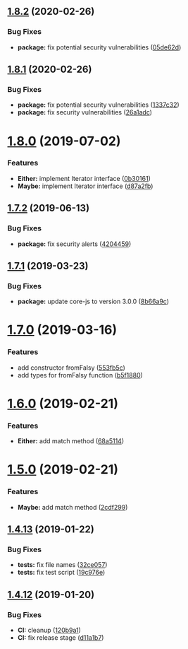 ## [1.8.2](https://github.com/bigslycat/igogo/compare/v1.8.1...v1.8.2) (2020-02-26)


### Bug Fixes

* **package:** fix potential security vulnerabilities ([05de62d](https://github.com/bigslycat/igogo/commit/05de62d56c1fad97c95aabf0e250cc42a2059991))

## [1.8.1](https://github.com/bigslycat/igogo/compare/v1.8.0...v1.8.1) (2020-02-26)


### Bug Fixes

* **package:** fix potential security vulnerabilities ([1337c32](https://github.com/bigslycat/igogo/commit/1337c320f6139f278a8bf20c949bb8485c65a396))
* **package:** fix security vulnerabilities ([26a1adc](https://github.com/bigslycat/igogo/commit/26a1adcf666ebfd0ac11a42a9888c827dd2aa663))

# [1.8.0](https://github.com/bigslycat/igogo/compare/v1.7.2...v1.8.0) (2019-07-02)


### Features

* **Either:** implement Iterator interface ([0b30161](https://github.com/bigslycat/igogo/commit/0b30161))
* **Maybe:** implement Iterator interface ([d87a2fb](https://github.com/bigslycat/igogo/commit/d87a2fb))

## [1.7.2](https://github.com/bigslycat/igogo/compare/v1.7.1...v1.7.2) (2019-06-13)


### Bug Fixes

* **package:** fix security alerts ([4204459](https://github.com/bigslycat/igogo/commit/4204459))

## [1.7.1](https://github.com/bigslycat/igogo/compare/v1.7.0...v1.7.1) (2019-03-23)


### Bug Fixes

* **package:** update core-js to version 3.0.0 ([8b66a9c](https://github.com/bigslycat/igogo/commit/8b66a9c))

# [1.7.0](https://github.com/bigslycat/igogo/compare/v1.6.0...v1.7.0) (2019-03-16)


### Features

* add constructor fromFalsy ([553fb5c](https://github.com/bigslycat/igogo/commit/553fb5c))
* add types for fromFalsy function ([b5f1880](https://github.com/bigslycat/igogo/commit/b5f1880))

# [1.6.0](https://github.com/bigslycat/igogo/compare/v1.5.0...v1.6.0) (2019-02-21)


### Features

* **Either:** add match method ([68a5114](https://github.com/bigslycat/igogo/commit/68a5114))

# [1.5.0](https://github.com/bigslycat/igogo/compare/v1.4.13...v1.5.0) (2019-02-21)


### Features

* **Maybe:** add match method ([2cdf299](https://github.com/bigslycat/igogo/commit/2cdf299))

## [1.4.13](https://github.com/bigslycat/igogo/compare/v1.4.12...v1.4.13) (2019-01-22)


### Bug Fixes

* **tests:** fix file names ([32ce057](https://github.com/bigslycat/igogo/commit/32ce057))
* **tests:** fix test script ([19c976e](https://github.com/bigslycat/igogo/commit/19c976e))

## [1.4.12](https://github.com/bigslycat/igogo/compare/v1.4.11...v1.4.12) (2019-01-20)


### Bug Fixes

* **CI:** cleanup ([120b9a1](https://github.com/bigslycat/igogo/commit/120b9a1))
* **CI:** fix release stage ([d11a1b7](https://github.com/bigslycat/igogo/commit/d11a1b7))
